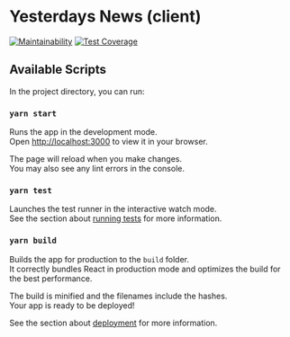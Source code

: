 # Yesterdays News (client)

[![Maintainability](https://api.codeclimate.com/v1/badges/6b968a3fc1fc097bccb4/maintainability)](https://codeclimate.com/github/CraftAcademy/yesterdays_news_client/maintainability)
[![Test Coverage](https://api.codeclimate.com/v1/badges/6b968a3fc1fc097bccb4/test_coverage)](https://codeclimate.com/github/CraftAcademy/yesterdays_news_client/test_coverage)

## Available Scripts

In the project directory, you can run:

### `yarn start`

Runs the app in the development mode.\
Open [http://localhost:3000](http://localhost:3000) to view it in your browser.

The page will reload when you make changes.\
You may also see any lint errors in the console.

### `yarn test`

Launches the test runner in the interactive watch mode.\
See the section about [running tests](https://facebook.github.io/create-react-app/docs/running-tests) for more information.

### `yarn build`

Builds the app for production to the `build` folder.\
It correctly bundles React in production mode and optimizes the build for the best performance.

The build is minified and the filenames include the hashes.\
Your app is ready to be deployed!

See the section about [deployment](https://facebook.github.io/create-react-app/docs/deployment) for more information.
